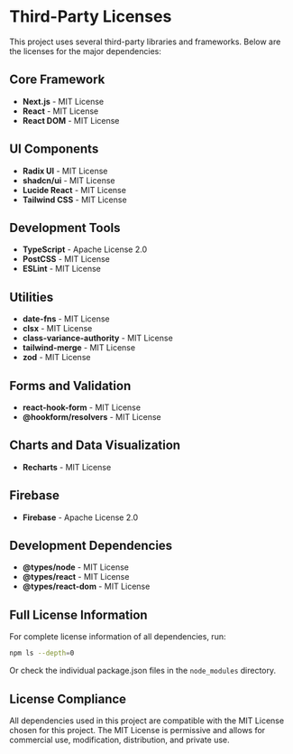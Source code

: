 # Third-Party Licenses

This project uses several third-party libraries and frameworks. Below are the licenses for the major dependencies:

## Core Framework
- **Next.js** - MIT License
- **React** - MIT License
- **React DOM** - MIT License

## UI Components
- **Radix UI** - MIT License
- **shadcn/ui** - MIT License
- **Lucide React** - MIT License
- **Tailwind CSS** - MIT License

## Development Tools
- **TypeScript** - Apache License 2.0
- **PostCSS** - MIT License
- **ESLint** - MIT License

## Utilities
- **date-fns** - MIT License
- **clsx** - MIT License
- **class-variance-authority** - MIT License
- **tailwind-merge** - MIT License
- **zod** - MIT License

## Forms and Validation
- **react-hook-form** - MIT License
- **@hookform/resolvers** - MIT License

## Charts and Data Visualization
- **Recharts** - MIT License

## Firebase
- **Firebase** - Apache License 2.0

## Development Dependencies
- **@types/node** - MIT License
- **@types/react** - MIT License
- **@types/react-dom** - MIT License

## Full License Information

For complete license information of all dependencies, run:
```bash
npm ls --depth=0
```

Or check the individual package.json files in the `node_modules` directory.

## License Compliance

All dependencies used in this project are compatible with the MIT License chosen for this project. The MIT License is permissive and allows for commercial use, modification, distribution, and private use. 